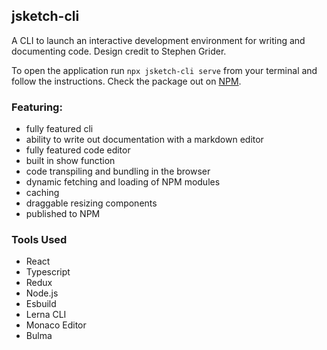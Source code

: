 ## jsketch-cli

A CLI to launch an interactive development environment for writing and documenting code. Design credit to Stephen Grider.

To open the application run `npx jsketch-cli serve` from your terminal and follow the instructions. Check the package out on [NPM](https://www.npmjs.com/package/jsketch-cli?activeTab=code).

### Featuring:

- fully featured cli
- ability to write out documentation with a markdown editor
- fully featured code editor
- built in show function
- code transpiling and bundling in the browser
- dynamic fetching and loading of NPM modules
- caching
- draggable resizing components
- published to NPM

### Tools Used

- React
- Typescript
- Redux
- Node.js
- Esbuild
- Lerna CLI
- Monaco Editor
- Bulma
